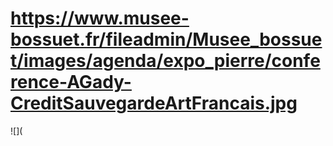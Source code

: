# https://www.musee-bossuet.fr/fileadmin/Musee_bossuet/images/agenda/expo_pierre/conference-AGady-CreditSauvegardeArtFrancais.jpg

![](
